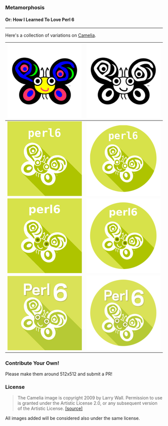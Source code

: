 ### Metamorphosis
#### Or: How I Learned To Love Perl 6

___
Here's a collection of variations on [Camelia](https://raw.githubusercontent.com/perl6/mu/master/misc/camelia.txt).

|![Orig-Camelia](https://raw.githubusercontent.com/MadcapJake/metamorphosis/master/images/Orig-Camelia.png)|![orig-Camelia-mono](https://raw.githubusercontent.com/MadcapJake/metamorphosis/master/images/orig-Camelia-mono.png)|
|:------------:|:------------:|
|![perl6-logo-shadow](https://raw.githubusercontent.com/MadcapJake/metamorphosis/master/images/perl6-logo-shadow.png)|![perl6-logo-shadow-circle](https://raw.githubusercontent.com/MadcapJake/metamorphosis/master/images/perl6-logo-shadow-circle.png)|
|![perl6-logo-shadow-eyes-font](https://raw.githubusercontent.com/MadcapJake/metamorphosis/master/images/perl6-logo-shadow-eyes-font.png)| ![perl6-logo-shadow-eyes-font-circle](https://raw.githubusercontent.com/MadcapJake/metamorphosis/master/images/perl6-logo-shadow-eyes-font-circle.png)|
|![zoffix-perl6-shadow-logo](https://raw.githubusercontent.com/MadcapJake/metamorphosis/master/images/zoffix-perl6-shadow-logo.png)|![zoffix-perl6-shadow-logo-circle](https://raw.githubusercontent.com/MadcapJake/metamorphosis/master/images/zoffix-perl6-shadow-logo-circle.png)

### Contribute Your Own!

Please make them around 512x512 and submit a PR!

### License

> The Camelia image is copyright 2009 by Larry Wall.  Permission to use
is granted under the Artistic License 2.0, or any subsequent version
of the Artistic License. [[source]](https://raw.githubusercontent.com/perl6/mu/master/misc/camelia.txt)

All images added will be considered also under the same license.
